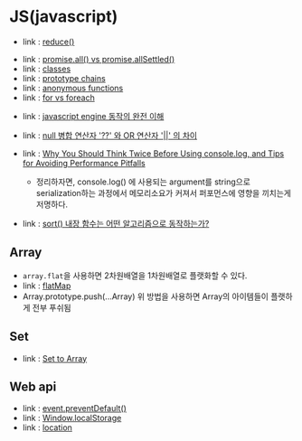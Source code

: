 # JS(javascript)

- link : [reduce()](https://miiingo.tistory.com/365)
<!-- 2023.10.18 -->
- link : [promise.all() vs promise.allSettled()](https://inpa.tistory.com/entry/JS-%F0%9F%93%9A-%EB%8D%94%EC%9D%B4%EC%83%81-Promiseall-%EC%93%B0%EC%A7%80%EB%A7%90%EA%B3%A0-PromiseallSettled-%EC%82%AC%EC%9A%A9%ED%95%98%EC%9E%90)
- link : [classes](https://developer.mozilla.org/en-US/docs/Web/JavaScript/Reference/Classes)
- link : [prototype chains](https://developer.mozilla.org/en-US/docs/Web/JavaScript/Inheritance_and_the_prototype_chain)
- link : [anonymous functions](https://www.javascripttutorial.net/javascript-anonymous-functions/)
- link : [for vs foreach](https://stackoverflow.com/questions/43031988/javascript-efficiency-for-vs-foreach)
<!-- 2023.10.09 -->
- link : [javascript engine 동작의 완전 이해](https://www.youtube.com/watch?v=8aGhZQkoFbQ)
<!-- 2023.10.07 -->
- link : [null 병합 연산자 '??' 와 OR 연산자 '||' 의 차이](https://bbaktaeho-95.tistory.com/48)

- link : [Why You Should Think Twice Before Using console.log, and Tips for Avoiding Performance Pitfalls](https://medium.com/@xiaweiliang94/why-you-should-think-twice-before-using-console-log-and-tips-for-avoiding-performance-pitfalls-1228efc27360)
    - 정리하자면, console.log() 에 사용되는 argument를 string으로 serialization하는 과정에서 메모리소요가 커져서 퍼포먼스에 영향을 끼치는게 저명하다.

<!-- 우선 기록해둠. 좀 더 좋은 레퍼런스 찾아야함 -->
- link : [sort() 내장 함수는 어떤 알고리즘으로 동작하는가?](https://choyeon-dev.tistory.com/entry/JavaScript%EC%9D%98-sort%EB%8A%94-%EC%96%B4%EB%96%A4-%EC%A0%95%EB%A0%AC-%EC%95%8C%EA%B3%A0%EB%A6%AC%EC%A6%98%EC%9D%84-%EC%82%AC%EC%9A%A9%ED%95%A0%EA%B9%8C)

## Array
- ```array.flat```을 사용하면 2차원배열을 1차원배열로 플랫화할 수 있다.
- link : [flatMap](https://developer.mozilla.org/en-US/docs/Web/JavaScript/Reference/Global_Objects/Array/flatMap)
- Array.prototype.push(...Array)
    위 방법을 사용하면 Array의 아이템들이 플랫하게 전부 푸쉬됨

## Set
- link : [Set to Array](https://hianna.tistory.com/421)

## Web api
- link : [event.preventDefault()](https://week-book.tistory.com/entry/%EC%9E%90%EB%B0%94%EC%8A%A4%ED%81%AC%EB%A6%BD%ED%8A%B8-preventDefault-%EC%A0%95%EB%A6%AC)
- link : [Window.localStorage](https://developer.mozilla.org/ko/docs/Web/API/Window/localStorage)
- link : [location](https://developer.mozilla.org/en-US/docs/Web/API/Location)